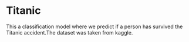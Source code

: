 # Titanic
This a classification model where we predict if a person has survived the Titanic accident.The dataset was taken from kaggle.

